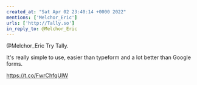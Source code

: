 ```yaml
---
created_at: "Sat Apr 02 23:40:14 +0000 2022"
mentions: ['Melchor_Eric']
urls: ['http://Tally.so']
in_reply_to: @Melchor_Eric
---
```


@Melchor_Eric Try Tally.

It's really simple to use, easier than typeform and a lot better than Google forms.

https://t.co/FwrChfqUIW